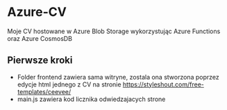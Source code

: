 # Azure-CV
Moje CV hostowane w Azure Blob Storage wykorzystując Azure Functions oraz Azure CosmosDB

## Pierwsze kroki
- Folder frontend zawiera sama witryne, zostala ona stworzona poprzez edycje html jednego z CV na stronie https://styleshout.com/free-templates/ceevee/
- main.js zawiera kod licznika odwiedzajacych strone
